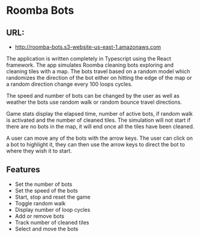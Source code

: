 # Roomba Bots

## URL:

- http://roomba-bots.s3-website-us-east-1.amazonaws.com

The application is written completely in Typescript using the React framework. The app simulates Roomba cleaning bots exploring and cleaning tiles with a map. The bots travel based on a random model which randomizes the direction of the bot either on hitting the edge of the map or a random direction change every 100 loops cycles.

The speed and number of bots can be changed by the user as well as weather the bots use random walk or random bounce travel directions.

Game stats display the elapsed time, number of active bots, if random walk is activated and the number of cleaned tiles. The simulation will not start if there are no bots in the map, it will end once all the tiles have been cleaned.

A user can move any of the bots with the arrow keys. The user can click on a bot to highlight it, they can then use the arrow keys to direct the bot to where they wish it to start.

## Features

- Set the number of bots
- Set the speed of the bots
- Start, stop and reset the game
- Toggle random walk
- Display number of loop cycles
- Add or remove bots
- Track number of cleaned tiles
- Select and move the bots
